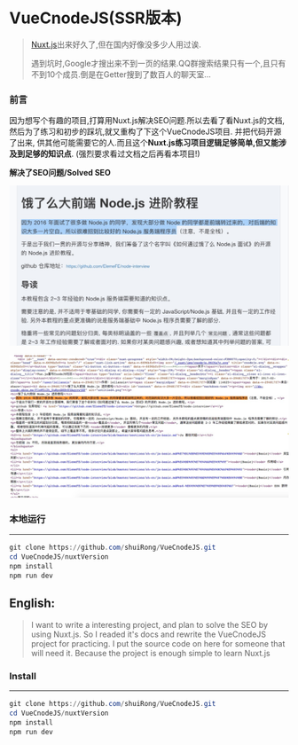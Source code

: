 # VueCnodeJS(SSR版本)

> [Nuxt.js](https://zh.nuxtjs.org/)出来好久了,但在国内好像没多少人用过诶. 
>
> 遇到坑时,Google才搜出来不到一页的结果.QQ群搜索结果只有一个,且只有不到10个成员.倒是在Getter搜到了数百人的聊天室...



### 前言

因为想写个有趣的项目,打算用Nuxt.js解决SEO问题.所以去看了看Nuxt.js的文档,然后为了练习和初步的踩坑,就又重构了下这个VueCnodeJS项目. 并把代码开源了出来, 供其他可能需要它的人.而且这个**Nuxt.js练习项目逻辑足够简单,但又能涉及到足够的知识点**.
(强烈要求看过文档之后再看本项目!)


**解决了SEO问题/Solved SEO**

![页面](/nuxtVersion/screens/page.png)

![页面源码](/nuxtVersion/screens/sourcecode.png)


### 本地运行

---

```powershell
git clone https://github.com/shuiRong/VueCnodeJS.git
cd VueCnodeJS/nuxtVersion
npm install
npm run dev
```



## English: 

> I want to write a interesting project, and plan to solve the SEO by using Nuxt.js. So I readed it's docs and rewrite the VueCnodeJS project for practicing. I put the source code on here for someone that will need it. Because the project is enough simple to learn Nuxt.js



### Install

---

```powershell
git clone https://github.com/shuiRong/VueCnodeJS.git
cd VueCnodeJS/nuxtVersion
npm install
npm run dev
```



